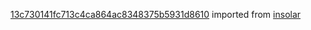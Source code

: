 [13c730141fc713c4ca864ac8348375b5931d8610](https://github.com/insolar/insolar/commit/13c730141fc713c4ca864ac8348375b5931d8610) imported from [insolar](https://github.com/insolar/insolar)
